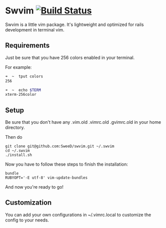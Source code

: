 # Swvim [![Build Status](https://secure.travis-ci.org/SweeD/swvim.png)](http://travis-ci.org/SweeD/swvim)

Swvim is a little vim package. It's lightweight and optimized for rails development in terminal vim.

## Requirements

Just be sure that you have 256 colors enabled in your terminal.

For example:

```bash
➜  ~  tput colors
256

➜  ~  echo $TERM
xterm-256color
```

## Setup

Be sure that you don't have any .vim.old .vimrc.old .gvimrc.old in your
home directory.

Then do

    git clone git@github.com:SweeD/swvim.git ~/.swvim
    cd ~/.swvim
    ./install.sh

Now you have to follow these steps to finish the installation:

    bundle
    RUBYOPT='-E utf-8' vim-update-bundles

And now you're ready to go!


## Customization

You can add your own configurations in ~/.vimrc.local to customize the config to your needs.
